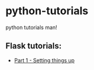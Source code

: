 # python-tutorials
python tutorials man!


## Flask tutorials:
* [Part 1 - Setting things up](https://github.com/swizex/python-tutorials/blob/master/python-lesson2.md)
